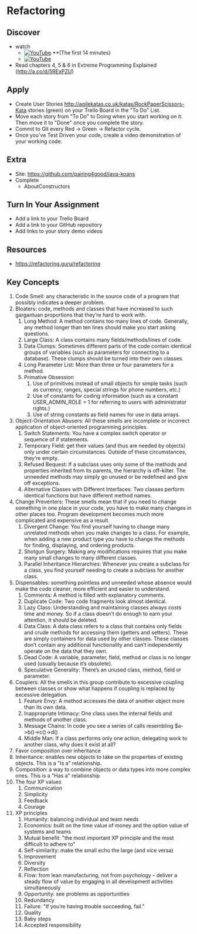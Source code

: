 # Refactoring

## Discover
-  watch
   - [![YouTube](https://i.ytimg.com/vi/D4auWwMsEnY/default.jpg)](https://www.youtube.com/watch?v=D4auWwMsEnY) **(The first 14 minutes)
   - [![YouTube](https://i.ytimg.com/vi/RiRrcCUyn4M/default.jpg)](https://www.youtube.com/watch?v=RiRrcCUyn4M)
- Read chapters 4, 5 & 6 in Extreme Programming Explained (http://a.co/d/5RExPZU)

## Apply
- Create User Stories http://agilekatas.co.uk/katas/RockPaperScissors-Kata stories (green) on your Trello Board in the "To Do" List.
- Move each story from "To Do" to Doing when you start working on it.  Then move it to "Done" once you complete the story.
- Commit to Git every Red -> Green -> Refactor cycle.
- Once you’ve Test Driven your code, create a video demonstration of your working code.

## Extra
- Site: https://github.com/pairing4good/java-koans
- Complete
  - AboutConstructors
  
## Turn In Your Assignment
- Add a link to your Trello Board
- Add a link to your GitHub repository
- Add links to your story demo videos

## Resources
- https://refactoring.guru/refactoring

## Key Concepts
1. Code Smell: any characteristic in the source code of a program that possibly indicates a deeper problem.
1. Bloaters: code, methods and classes that have increased to such gargantuan proportions that they’re hard to work with. 
   1. Long Method: A method contains too many lines of code. Generally, any method longer than ten lines should make you start asking questions.
   1. Large Class: A class contains many fields/methods/lines of code.
   1. Data Clumps: Sometimes different parts of the code contain identical groups of variables (such as parameters for connecting to a database). These clumps should be turned into their own classes.
   1. Long Parameter List: More than three or four parameters for a method.
   1. Primative Obsession
      1. Use of primitives instead of small objects for simple tasks (such as currency, ranges, special strings for phone numbers, etc.)
      1. Use of constants for coding information (such as a constant USER_ADMIN_ROLE = 1 for referring to users with administrator rights.)
      1. Use of string constants as field names for use in data arrays.
1. Object-Orientation Abusers: All these smells are incomplete or incorrect application of object-oriented programming principles.
   1. Switch Statements: You have a complex switch operator or sequence of if statements.
   1. Temporary Field: get their values (and thus are needed by objects) only under certain circumstances. Outside of these circumstances, they’re empty.
   1. Refused Bequest: If a subclass uses only some of the methods and properties inherited from its parents, the hierarchy is off-kilter. The unneeded methods may simply go unused or be redefined and give off exceptions.
   1. Alternative Classes with Different Interfaces: Two classes perform identical functions but have different method names.
1. Change Preventers: These smells mean that if you need to change something in one place in your code, you have to make many changes in other places too. Program development becomes much more complicated and expensive as a result.
   1. Divergent Change: You find yourself having to change many unrelated methods when you make changes to a class. For example, when adding a new product type you have to change the methods for finding, displaying, and ordering products.
   1. Shotgun Surgery: Making any modifications requires that you make many small changes to many different classes.
   1. Parallel Inheritance Hierarchies: Whenever you create a subclass for a class, you find yourself needing to create a subclass for another class.
1. Dispensables: something pointless and unneeded whose absence would make the code cleaner, more efficient and easier to understand.
   1. Comments: A method is filled with explanatory comments.
   1. Duplicate Code: Two code fragments look almost identical.
   1. Lazy Class: Understanding and maintaining classes always costs time and money. So if a class doesn’t do enough to earn your attention, it should be deleted.
   1. Data Class: A data class refers to a class that contains only fields and crude methods for accessing them (getters and setters). These are simply containers for data used by other classes. These classes don’t contain any additional functionality and can’t independently operate on the data that they own.
   1. Dead Code: A variable, parameter, field, method or class is no longer used (usually because it’s obsolete).
   1. Speculative Generality: There’s an unused class, method, field or parameter.
1. Couplers: All the smells in this group contribute to excessive coupling between classes or show what happens if coupling is replaced by excessive delegation.
   1. Feature Envy: A method accesses the data of another object more than its own data.
   1. Inappropriate Intimacy: One class uses the internal fields and methods of another class.
   1. Message Chains: In code you see a series of calls resembling $a->b()->c()->d()
   1. Middle Man: If a class performs only one action, delegating work to another class, why does it exist at all?
1. Favor composition over inheritance
1. Inheritance: enables new objects to take on the properties of existing objects. This is a "Is a" relationship.
1. Composition: a way to combine objects or data types into more complex ones. This is a "Has a" relationship
1. The four XP values
   1. Communication
   1. Simplicity
   1. Feedback 
   1. Courage
1. XP principles
   1. Humanity: balancing individual and team needs
   1. Economics: built on the time value of money and the option value of systems and teams
   1. Mutual benefit: "the most important XP principle and the most difficult to adhere to"
   1. Self-similarity: make the small echo the large (and vice versa)
   1. Improvement
   1. Diversity
   1. Reflection
   1. Flow: from lean manufacturing, not from psychology – deliver a steady flow of value by engaging in all development activities simultaneously
   1. Opportunity: see problems as opportunities
   1. Redundancy
   1. Failure: "If you’re having trouble succeeding, fail."
   1. Quality
   1. Baby steps
   1. Accepted responsibility
